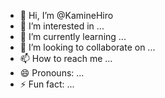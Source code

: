 - 👋 Hi, I’m @KamineHiro
- 👀 I’m interested in ...
- 🌱 I’m currently learning ...
- 💞️ I’m looking to collaborate on ...
- 📫 How to reach me ...
- 😄 Pronouns: ...
- ⚡ Fun fact: ...

<!---
KamineHiro/KamineHiro is a ✨ special ✨ repository because its `README.md` (this file) appears on your GitHub profile.
You can click the Preview link to take a look at your changes.
--->
